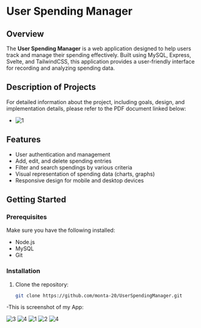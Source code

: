 # User Spending Manager

## Overview

The **User Spending Manager** is a web application designed to help users track and manage their spending effectively. Built using MySQL, Express, Svelte, and TailwindCSS, this application provides a user-friendly interface for recording and analyzing spending data.

## Description of Projects

For detailed information about the project, including goals, design, and implementation details, please refer to the PDF document linked below:

- ![1](https://github.com/user-attachments/assets/e7e68947-471a-4f31-b3ea-8f29b8eaf7c7)

## Features

- User authentication and management
- Add, edit, and delete spending entries
- Filter and search spendings by various criteria
- Visual representation of spending data (charts, graphs)
- Responsive design for mobile and desktop devices

## Getting Started

### Prerequisites

Make sure you have the following installed:

- Node.js
- MySQL
- Git

### Installation

1. Clone the repository:
   ```bash
   git clone https://github.com/monta-20/UserSpendingManager.git


-This is screenshot of my App:

![3](https://github.com/user-attachments/assets/9337f1b8-4af6-4b7b-be78-712e55d97f03)
![4](https://github.com/user-attachments/assets/a581223e-922b-475c-8483-ebaf3b372bb7)
![1](https://github.com/user-attachments/assets/47330c7b-8b7e-4947-956f-9c496b751b2d)
![2](https://github.com/user-attachments/assets/c3ce3e4d-2d78-472a-8f2e-fd49209eb2eb)
![4](https://github.com/user-attachments/assets/1d43b653-bfa1-4787-8bd3-44c1d0c2b7d4)
